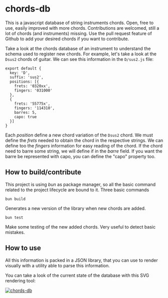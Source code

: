 # chords-db
This is a javascript database of string instruments chords. Open, free to use, easily improved with more chords. 
Contributions are welcomed, still a lot of chords (and instruments) missing. 
Use the pull request feature of Github to add your desired chords if you want to contribute.

Take a look at the chords database of an instrument to understand the schema used to register new chords.
For example, let's take a look at the `Dsus2` chords of guitar. We can see this information in the `D/sus2.js` file:

```
export default {
  key: 'D',
  suffix: 'sus2',
  positions: [{
    frets: '0320xx',
    fingers: '031000'
  },
  {
    frets: '55775x',
    fingers: '114310',
    barres: 5,
    capo: true
  }]
}

```

Each *position* define a new chord variation of the `Dsus2` chord.
We must define the *frets* needed to obtain the chord in the respective strings.
We can define too the *fingers* information for easy reading of the chord.
If the chord need to barre some string, we will define if in the *barre* field. If
you want the barre be represented with capo, you can define the "capo" property too.

## How to build/contribute

This project is using *bun* as package manager, so all the basic command related to 
the project lifecycle are bound to it. Three basic commands

```
bun build
```
Generates a new version of the library when new chords are added.

```
bun test
```
Make some testing of the new added chords. Very useful to detect basic mistakes.

## How to use

All this information is packed in a JSON library, that you can use to render visually
with a utility able to parse this information.

You can take a look of the current state of the database with this SVG rendering tool:

[![chords-db](https://raw.githubusercontent.com/tombatossals/react-chords/webpage/src/images/react-chords.png)](https://tombatossals.github.io/react-chords)
